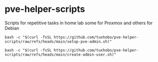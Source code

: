 # pve-helper-scripts
Scripts for repetitive tasks in home lab some for Proxmox and others for Debian

````
bash -c "$(curl -fsSL https://github.com/tuxhobo/pve-helper-scripts/raw/refs/heads/main/setup-pve-admin.sh)"
````
````
bash -c "$(curl -fsSL https://github.com/tuxhobo/pve-helper-scripts/raw/refs/heads/main/create-admin-user.sh)"
````
